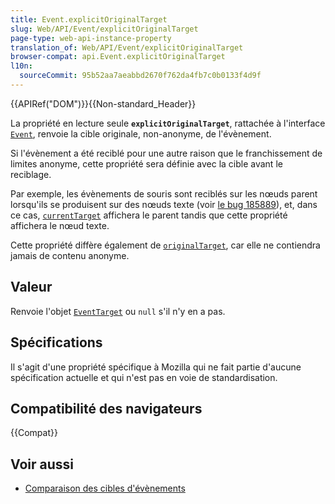 ```yaml
---
title: Event.explicitOriginalTarget
slug: Web/API/Event/explicitOriginalTarget
page-type: web-api-instance-property
translation_of: Web/API/Event/explicitOriginalTarget
browser-compat: api.Event.explicitOriginalTarget
l10n:
  sourceCommit: 95b52aa7aeabbd2670f762da4fb7c0b0133f4d9f
---
```

{{APIRef("DOM")}}{{Non-standard_Header}}

La propriété en lecture seule **`explicitOriginalTarget`**, rattachée à l'interface [`Event`](/fr/docs/Web/API/Event), renvoie la cible originale, non-anonyme, de l'évènement.

Si l'évènement a été reciblé pour une autre raison que le franchissement de limites anonyme, cette propriété sera définie avec la cible avant le reciblage.

Par exemple, les évènements de souris sont reciblés sur les nœuds parent lorsqu'ils se produisent sur des nœuds texte (voir [le bug 185889](https://bugzilla.mozilla.org/show_bug.cgi?id=185889)), et, dans ce cas, [`currentTarget`](/fr/docs/Web/API/Event/currentTarget) affichera le parent tandis que cette propriété affichera le nœud texte.

Cette propriété diffère également de [`originalTarget`](/fr/docs/Web/API/Event/originalTarget), car elle ne contiendra jamais de contenu anonyme.

## Valeur

Renvoie l'objet [`EventTarget`](/fr/docs/Web/API/EventTarget) ou `null` s'il n'y en a pas.

## Spécifications

Il s'agit d'une propriété spécifique à Mozilla qui ne fait partie d'aucune spécification actuelle et qui n'est pas en voie de standardisation.

## Compatibilité des navigateurs

{{Compat}}

## Voir aussi

- [Comparaison des cibles d'évènements](/fr/docs/Web/API/Event/Comparison_of_Event_Targets)
